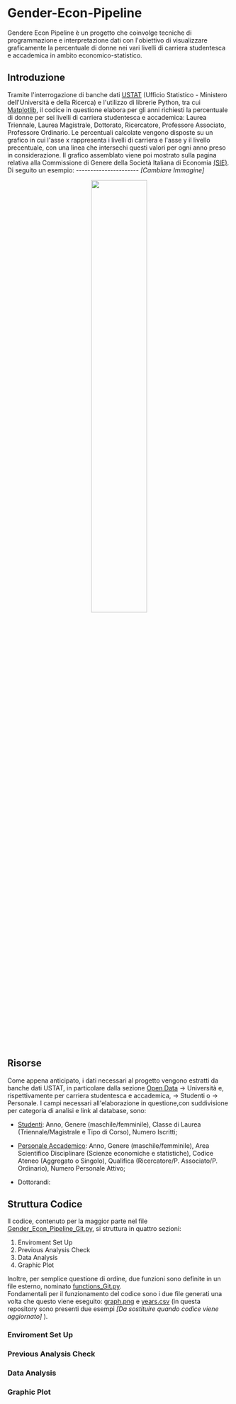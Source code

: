 # Gender-Econ-Pipeline
Gendere Econ Pipeline è un progetto che coinvolge tecniche di programmazione e interpretazione dati con l'obiettivo di visualizzare graficamente la percentuale di donne nei vari livelli di carriera studentesca e accademica in ambito economico-statistico.

## Introduzione 
Tramite l'interrogazione di banche dati [USTAT](http://ustat.miur.it/) (Ufficio Statistico - Ministero dell'Università e della Ricerca) e l'utilizzo di librerie Python, tra cui [Matplotlib](https://matplotlib.org/), il codice in questione elabora per gli anni richiesti la percentuale di donne per sei livelli di carriera studentesca e accademica: Laurea Triennale, Laurea Magistrale, Dottorato, Ricercatore, Professore Associato, Professore Ordinario.
Le percentuali calcolate vengono disposte su un grafico in cui l'asse x rappresenta i livelli di carriera e l'asse y il livello precentuale, con una linea che intersechi questi valori per ogni anno preso in considerazione.
Il grafico assemblato viene poi mostrato sulla pagina relativa alla Commissione di Genere della Società Italiana di Economia [(SIE)](https://www.siecon.org/it/chi-siamo/organizzazione/commissioni/commissione-di-genere/dati).<br />
Di seguito un esempio: ---------------------- *[Cambiare Immagine]* <br/>
<p align="center">
<img src="https://github.com/codicigluoni/Gender-Econ-Pipeline/assets/45213049/55210b8e-01bb-4c31-94a1-a175c609ac1d" width=50% height=50%>
</p>

## Risorse
Come appena anticipato, i dati necessari al progetto vengono estratti da banche dati USTAT, in particolare dalla sezione [Open Data](https://ustat.miur.it/opendata) -> Università e, rispettivamente per carriera studentesca e accademica, -> Studenti o -> Personale.
I campi necessari all'elaborazione in questione,con suddivisione per categoria di analisi e link al database, sono:
- [Studenti](http://dati.ustat.miur.it/dataset/iscritti/resource/373294ff-b051-4ec1-996f-e52078640279?filters=ClasseNUMERO%3AL-33%7CClasseNUMERO%3ALM-56): Anno, Genere (maschile/femminile), Classe di Laurea (Triennale/Magistrale e Tipo di Corso), Numero Iscritti;
* [Personale Accademico](http://dati.ustat.miur.it/dataset/dati-per-bilancio-di-genere/resource/92f2008d-958f-4e9c-ae5c-7a3dd418cd57?filters=AREA_SD%3A13%20-%20Scienze%20economiche%20e%20statistiche%7CAREA_GEO%3AITALIA): Anno, Genere (maschile/femminile), Area Scientifico Disciplinare (Scienze economiche e statistiche), Codice Ateneo (Aggregato o Singolo), Qualifica (Ricercatore/P. Associato/P. Ordinario), Numero Personale Attivo;
+ Dottorandi: 

## Struttura Codice
Il codice, contenuto per la maggior parte nel file [Gender_Econ_Pipeline_Git.py](https://github.com/codicigluoni/Gender-Econ-Pipeline/blob/main/Gender_Econ_Pipeline_Git.py), si struttura in quattro sezioni:
1. Enviroment Set Up
2. Previous Analysis Check
3. Data Analysis
4. Graphic Plot <br/>

Inoltre, per semplice questione di ordine, due funzioni sono definite in un file esterno, nominato [functions_Git.py](https://github.com/codicigluoni/Gender-Econ-Pipeline/blob/main/functions_Git.py).<br/>
Fondamentali per il funzionamento del codice sono i due file generati una volta che questo viene eseguito: [graph.png](https://github.com/codicigluoni/Gender-Econ-Pipeline/blob/main/graph.png) e [years.csv](https://github.com/codicigluoni/Gender-Econ-Pipeline/blob/main/years.csv) (in questa repository sono presenti due esempi *[Da sostituire quando codice viene aggiornato]* ).

### Enviroment Set Up
### Previous Analysis Check
### Data Analysis
### Graphic Plot

